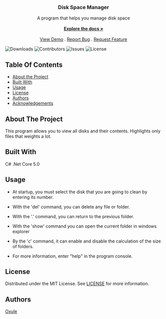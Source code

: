 <br/>
<p align="center">
  <h3 align="center">Disk Space Manager</h3>

  <p align="center">
    A program that helps you manage disk space
    <br/>
    <br/>
    <a href="https://github.com/Oxule/DiskSpaceManager"><strong>Explore the docs »</strong></a>
    <br/>
    <br/>
    <a href="https://github.com/Oxule/DiskSpaceManager">View Demo</a>
    .
    <a href="https://github.com/Oxule/DiskSpaceManager/issues">Report Bug</a>
    .
    <a href="https://github.com/Oxule/DiskSpaceManager/issues">Request Feature</a>
  </p>
</p>

![Downloads](https://img.shields.io/github/downloads/Oxule/DiskSpaceManager/total) ![Contributors](https://img.shields.io/github/contributors/Oxule/DiskSpaceManager?color=dark-green) ![Issues](https://img.shields.io/github/issues/Oxule/DiskSpaceManager) ![License](https://img.shields.io/github/license/Oxule/DiskSpaceManager)

## Table Of Contents

* [About the Project](#about-the-project)
* [Built With](#built-with)
* [Usage](#usage)
* [License](#license)
* [Authors](#authors)
* [Acknowledgements](#acknowledgements)

## About The Project

This program allows you to view all disks and their contents. Highlights only files that weights a lot.

## Built With

C# .Net Core 5.0

## Usage

* At startup, you must select the disk that you are going to clean by entering its number.

* With the 'del' command, you can delete any file or folder.

* With the '.' command, you can return to the previous folder.

* With the 'show' command you can open the current folder in windows explorer

* By the 'c' command, it can enable and disable the calculation of the size of folders.

* For more information, enter "help" in the program console.

## License

Distributed under the MIT License. See [LICENSE](https://github.com/Oxule/DiskSpaceManager/blob/main/LICENSE.md) for more information.

## Authors

[Oxule](https://github.com/Oxule)
